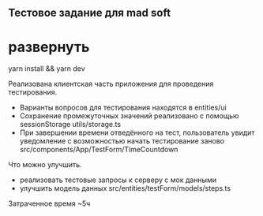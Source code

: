 ## Тестовое задание для mad soft

# развернуть
yarn install && yarn dev

Реализована клиентская часть приложения для проведения тестирования.

- Варианты вопросов для тестирования находятся в entities/ui
- Сохранение промежуточных значений реализовано с помощью sessionStorage utils/storage.ts
- При завершении времени отведённого на тест, пользователь увидит уведомление с возможностью начать тестирование заново  
src/components/App/TestForm/TimeCountdown

Что можно улучшить.

- реализовать тестовые запросы к серверу с мок данными
- улучшить модель данных src/entities/testForm/models/steps.ts

Затраченное время ~5ч